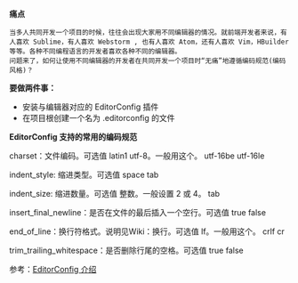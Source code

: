 
**痛点**
```
当多人共同开发一个项目的时候，往往会出现大家用不同编辑器的情况。就前端开发者来说，有人喜欢 Sublime，有人喜欢 Webstorm , 也有人喜欢 Atom，还有人喜欢 Vim，HBuilder 等等。各种不同编程语言的开发者喜欢各种不同的编辑器。
问题来了，如何让使用不同编辑器的开发者在共同开发一个项目时“无痛”地遵循编码规范(编码风格)？
```

**要做两件事：**
- 安装与编辑器对应的 EditorConfig 插件
- 在项目根创建一个名为 .editorconfig 的文件

**EditorConfig 支持的常用的编码规范**

charset：文件编码。可选值
latin1
utf-8。一般用这个。
utf-16be
utf-16le

indent_style: 缩进类型。可选值
space
tab

indent_size: 缩进数量。可选值
整数。一般设置 2 或 4。
tab

insert_final_newline：是否在文件的最后插入一个空行。可选值
true
false

end_of_line：换行符格式。说明见Wiki：换行。可选值
lf。一般用这个。
crlf
cr

trim_trailing_whitespace：是否删除行尾的空格。可选值
true
false


参考：[EditorConfig 介绍](https://www.jianshu.com/p/712cea0ef70e)

